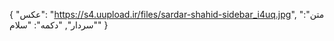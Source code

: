 {
  "عکس": "https://s4.uupload.ir/files/sardar-shahid-sidebar_i4uq.jpg",
  "متن": "سردار",
  "دکمه": "سلام"
}
